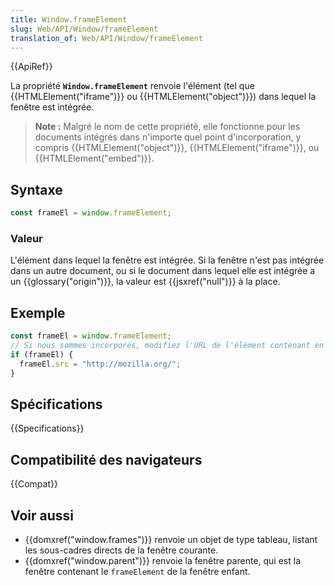 ```yaml
---
title: Window.frameElement
slug: Web/API/Window/frameElement
translation_of: Web/API/Window/frameElement
---
```


{{ApiRef}}

La propriété **`Window.frameElement`** renvoie l'élément (tel que {{HTMLElement("iframe")}} ou {{HTMLElement("object")}}) dans lequel la fenêtre est intégrée.

> **Note :** Malgré le nom de cette propriété, elle fonctionne pour les documents intégrés dans n'importe quel point d'incorporation, y compris {{HTMLElement("object")}}, {{HTMLElement("iframe")}}, ou {{HTMLElement("embed")}}.

## Syntaxe

```js
const frameEl = window.frameElement;
```

### Valeur

L'élément dans lequel la fenêtre est intégrée. Si la fenêtre n'est pas intégrée dans un autre document, ou si le document dans lequel elle est intégrée a un {{glossary("origin")}}, la valeur est {{jsxref("null")}} à la place.

## Exemple

```js
const frameEl = window.frameElement;
// Si nous sommes incorporés, modifiez l'URL de l'élément contenant en 'http://mozilla.org/'
if (frameEl) {
  frameEl.src = "http://mozilla.org/";
}
```

## Spécifications

{{Specifications}}

## Compatibilité des navigateurs

{{Compat}}

## Voir aussi

- {{domxref("window.frames")}} renvoie un objet de type tableau, listant les sous-cadres directs de la fenêtre courante.
- {{domxref("window.parent")}} renvoie la fenêtre parente, qui est la fenêtre contenant le `frameElement` de la fenêtre enfant.
